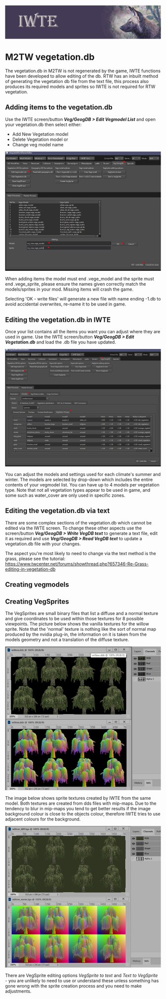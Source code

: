 ![IWTE banner](../IWTEgithub_images/IWTEbanner.jpg)

# M2TW vegetation.db 

The vegetation.db in M2TW is not regenerated by the game, IWTE functions have been developed to allow editing of the db.  RTW has an inbuilt method of generating the vegetation db file from the text file, this process also produces its required models and sprites so IWTE is not required for RTW vegetation.

## Adding items to the vegetation.db

Use the IWTE screen/button ***Veg/GeogDB > Edit Vegmodel List*** and open your vegetation.db then select either:
* Add New Vegetation model
* Delete Vegetation model or
* Change veg model name

![M2-vegetation-db-list](../IWTEgithub_images/M2-vegetation-db-list.jpg)

When adding items the model must end .vege_model and the sprite must end .vege_sprite, please ensure the names given correctly match the models/sprites in your mod. Missing items will crash the game.

Selecting 'OK - write files' will generate a new file with name ending -1.db to avoid accidental overwrites, re-name it to be used in game.

## Editing the vegetation.db in IWTE

Once your list contains all the items you want you can adjust where they are used in game. 
Use the IWTE screen/button ***Veg/GeogDB > Edit Vegetation.db*** and load the .db file you have updated.

![M2-vegetation-db-edit](../IWTEgithub_images/M2-vegetation-db-edit.jpg)

You can adjust the models and settings used for each climate's summer and winter.  The models are selected by drop-down which includes the entire contents of your vegmodel list.  You can have up to 4 models per vegetation type.  Note that not all vegetation types appear to be used in game, and some such as water_cover are only used in specific zones.

## Editing the vegetation.db via text

There are some complex sections of the vegetation.db which cannot be edited via the IWTE screen. To change these other aspects use the screen/button ***Veg/GeogDB > Write VegDB text*** to generate a text file, edit it as required and use ***Veg/GeogDB > Read VegDB text*** to update a vegetation.db file with your changes.

The aspect you're most likely to need to change via the text method is the grass, please see the tutorial:  
https://www.twcenter.net/forums/showthread.php?657346-Re-Grass-editing-in-vegetation-db

## Creating vegmodels

## Creating VegSprites

The VegSprites are small binary files that list a diffuse and a normal texture and give coordinates to be used within those textures for 8 possible viewpoints.  The picture below shows the vanilla textures for the willow sprite.  Note that the 'normal' texture is nothing like the sort of normal map produced by the nvidia plug-in, the information on it is taken from the models geometry and not a translation of the diffuse texture.  

![M2_vegsprite_textures](../IWTEgithub_images/M2_vegsprite_textures.jpg)

The image below shows sprite textures created by IWTE from the same model. Both textures are created from dds files with mip-maps.  Due to the tendency to blur in mip-maps you tend to get better results if the image background colour is close to the objects colour, therefore IWTE tries to use adjacent colours for the background.

![M2_vegsprite_textures_IWTE](../IWTEgithub_images/M2_vegsprite_textures_IWTE.jpg)



There are VegSprite editing options *VegSprite to text* and *Text to VegSprite* - you are unlikely to need to use or understand these unless something has gone wrong with the sprite creation process and you need to make adjustments.
